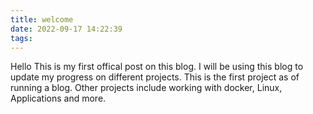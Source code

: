 ```yaml
---
title: welcome
date: 2022-09-17 14:22:39
tags:
---
```


Hello This is my first offical post on this blog. I will be using this blog to update my progress on different projects. This is the first project as of running a blog.
Other projects include working with docker, Linux, Applications and more.